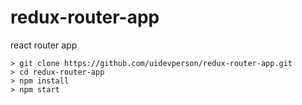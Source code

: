 # redux-router-app
react router app

```
> git clone https://github.com/uidevperson/redux-router-app.git
> cd redux-router-app
> npm install
> npm start
```
